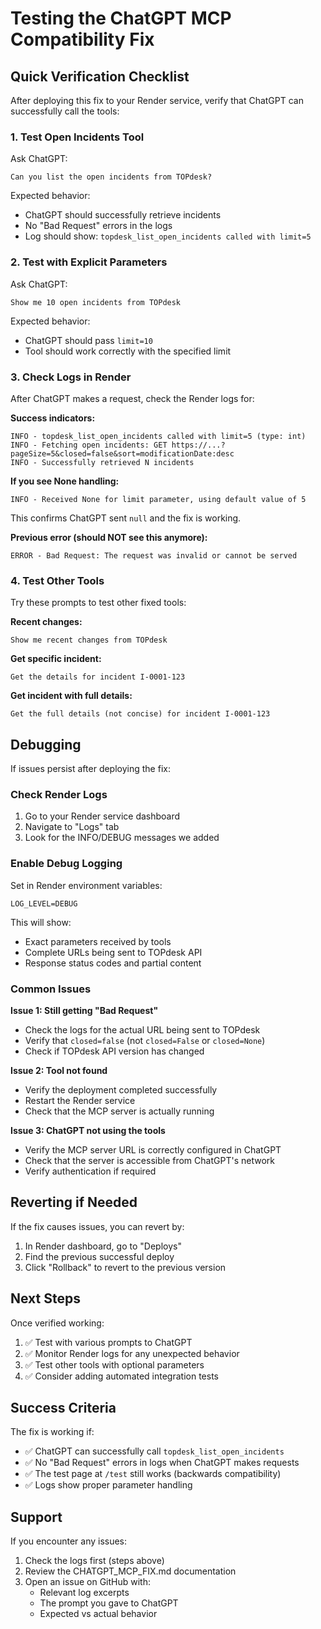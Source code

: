 # Testing the ChatGPT MCP Compatibility Fix

## Quick Verification Checklist

After deploying this fix to your Render service, verify that ChatGPT can successfully call the tools:

### 1. Test Open Incidents Tool
Ask ChatGPT:
```
Can you list the open incidents from TOPdesk?
```

Expected behavior:
- ChatGPT should successfully retrieve incidents
- No "Bad Request" errors in the logs
- Log should show: `topdesk_list_open_incidents called with limit=5`

### 2. Test with Explicit Parameters
Ask ChatGPT:
```
Show me 10 open incidents from TOPdesk
```

Expected behavior:
- ChatGPT should pass `limit=10` 
- Tool should work correctly with the specified limit

### 3. Check Logs in Render
After ChatGPT makes a request, check the Render logs for:

**Success indicators:**
```
INFO - topdesk_list_open_incidents called with limit=5 (type: int)
INFO - Fetching open incidents: GET https://...?pageSize=5&closed=false&sort=modificationDate:desc
INFO - Successfully retrieved N incidents
```

**If you see None handling:**
```
INFO - Received None for limit parameter, using default value of 5
```
This confirms ChatGPT sent `null` and the fix is working.

**Previous error (should NOT see this anymore):**
```
ERROR - Bad Request: The request was invalid or cannot be served
```

### 4. Test Other Tools
Try these prompts to test other fixed tools:

**Recent changes:**
```
Show me recent changes from TOPdesk
```

**Get specific incident:**
```
Get the details for incident I-0001-123
```

**Get incident with full details:**
```
Get the full details (not concise) for incident I-0001-123
```

## Debugging

If issues persist after deploying the fix:

### Check Render Logs
1. Go to your Render service dashboard
2. Navigate to "Logs" tab
3. Look for the INFO/DEBUG messages we added

### Enable Debug Logging
Set in Render environment variables:
```
LOG_LEVEL=DEBUG
```

This will show:
- Exact parameters received by tools
- Complete URLs being sent to TOPdesk API
- Response status codes and partial content

### Common Issues

**Issue 1: Still getting "Bad Request"**
- Check the logs for the actual URL being sent to TOPdesk
- Verify that `closed=false` (not `closed=False` or `closed=None`)
- Check if TOPdesk API version has changed

**Issue 2: Tool not found**
- Verify the deployment completed successfully
- Restart the Render service
- Check that the MCP server is actually running

**Issue 3: ChatGPT not using the tools**
- Verify the MCP server URL is correctly configured in ChatGPT
- Check that the server is accessible from ChatGPT's network
- Verify authentication if required

## Reverting if Needed

If the fix causes issues, you can revert by:

1. In Render dashboard, go to "Deploys"
2. Find the previous successful deploy
3. Click "Rollback" to revert to the previous version

## Next Steps

Once verified working:
1. ✅ Test with various prompts to ChatGPT
2. ✅ Monitor Render logs for any unexpected behavior
3. ✅ Test other tools with optional parameters
4. ✅ Consider adding automated integration tests

## Success Criteria

The fix is working if:
- ✅ ChatGPT can successfully call `topdesk_list_open_incidents`
- ✅ No "Bad Request" errors in logs when ChatGPT makes requests
- ✅ The test page at `/test` still works (backwards compatibility)
- ✅ Logs show proper parameter handling

## Support

If you encounter any issues:
1. Check the logs first (steps above)
2. Review the CHATGPT_MCP_FIX.md documentation
3. Open an issue on GitHub with:
   - Relevant log excerpts
   - The prompt you gave to ChatGPT
   - Expected vs actual behavior
